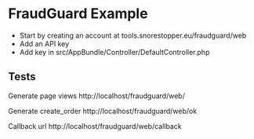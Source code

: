 FraudGuard Example
==================

- Start by creating an account at tools.snorestopper.eu/fraudguard/web
- Add an API key
- Add key in src/AppBundle/Controller/DefaultController.php

Tests
-----

Generate page views
http://localhost/fraudguard/web/

Generate create_order
http://localhost/fraudguard/web/ok

Callback url
http://localhost/fraudguard/web/callback
